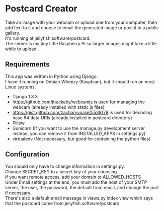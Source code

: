 Postcard Creator
================

Take an image with your webcam or upload one from your computer, then add text to it and choose to email the generated image or post it in a public gallery.  
It's running at jellyfish.software/postcard.  
The server is my tiny little Raspberry Pi so larger images might take a little while to upload.  


Requirements
------------

This app was written in Python using Django.  
I have it running on Debian Wheezy (Raspbian), but it should run on most Linux systems.  
*  Django 1.8.3  
*  https://github.com/jhuckaby/webcamjs is used for managing the webcam (already installed with static js files)  
*  https://gist.github.com/zacharyvoase/5538178 is used for decoding base 64 data URIs (already installed in postcard directory)  
*  Pillow  
*  Gunicorn (If you want to use the manage.py development server instead, you can remove it from INSTALLED_APPS in settings.py)  
*  virtualenv (Not necessary, but good for containing the python files)  

Configuration
-------------

You should only have to change information in settings.py.  
Change SECRET_KEY to a secret key of your choosing  
If you want remote access, add your domain to ALLOWED_HOSTS  
Under Email settings at the end, you must add the host of your SMTP server, the user, the password, the default from email, and change the port if necessary.  
There's also a default email message in views.py index view which says that the postcard came from jellyfish.software/postcard